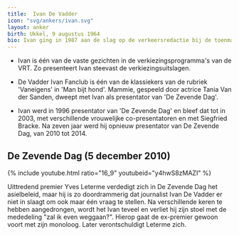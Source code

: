 ```yaml
---
title:  Ivan De Vadder
icon: "svg/ankers/ivan.svg"
layout: anker
birth: Ukkel, 9 augustus 1964
bio: Ivan ging in 1987 aan de slag op de verkeersredactie bij de toenmalige BRT. Hij kwam 1991 in dienst bij de nieuwsdienst van de televisie, eerst als algemeen verslaggever, vanaf 1994 als journalist in de Wetstraat.
---
```


* Ivan is één van de vaste gezichten in de verkiezingsprogramma's van de VRT. Zo presenteert Ivan steevast de verkiezingsuitslagen.

* De Vadder Ivan Fanclub is één van de klassiekers van de rubriek 'Vaneigens' in 'Man bijt hond'. Mammie, gespeeld door actrice Tania Van der Sanden, dweept met Ivan als presentator van 'De Zevende Dag'.

* Ivan werd in 1996 presentator van 'De Zevende Dag' en bleef dat tot in 2003, met verschillende vrouwelijke co-presentatoren en met Siegfried Bracke. Na zeven jaar werd hij opnieuw presentator van De Zevende Dag, van 2010 tot 2014.

<div class="alt">
<h2>De Zevende Dag (5 december 2010)</h2>
{% include youtube.html ratio="16_9" youtubeid="y4hwS8zMAZI" %}
<p>Uittredend premier Yves Leterme verdedigt zich in De Zevende Dag het asielbeleid, maar hij is zo doordrammerig dat journalist Ivan De Vadder er niet in slaagt om ook maar één vraag te stellen. Na verschillende keren te hebben aangedrongen, wordt het Ivan teveel en verliet hij zijn stoel met de mededeling "zal ik even weggaan?". Hierop gaat de ex-premier gewoon voort met zijn monoloog. Later verontschuldigt Leterme zich.</p>
</div>
